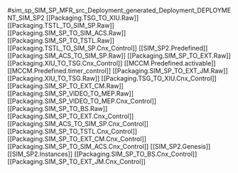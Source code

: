 #sim_sp_SIM_SP_MFR_src_Deployment_generated_Deployment_DEPLOYMENT_SIM_SP2
[[Packaging.TSG_TO_XIU.Raw]]
[[Packaging.TSTL_TO_SIM_SP.Raw]]
[[Packaging.SIM_SP_TO_SIM_ACS.Raw]]
[[Packaging.SIM_SP_TO_TSTL.Raw]]
[[Packaging.TSTL_TO_SIM_SP.Cnx_Control]]
[[SIM_SP2.Predefined]]
[[Packaging.SIM_ACS_TO_SIM_SP.Raw]]
[[Packaging.SIM_SP_TO_EXT.Raw]]
[[Packaging.XIU_TO_TSG.Cnx_Control]]
[[MCCM.Predefined.activable]]
[[MCCM.Predefined.timer_control]]
[[Packaging.SIM_SP_TO_EXT_JM.Raw]]
[[Packaging.XIU_TO_TSG.Raw]]
[[Packaging.TSG_TO_XIU.Cnx_Control]]
[[Packaging.SIM_SP_TO_EXT_CM.Raw]]
[[Packaging.SIM_SP_VIDEO_TO_MEP.Raw]]
[[Packaging.SIM_SP_VIDEO_TO_MEP.Cnx_Control]]
[[Packaging.SIM_SP_TO_BS.Raw]]
[[Packaging.SIM_SP_TO_EXT.Cnx_Control]]
[[Packaging.SIM_ACS_TO_SIM_SP.Cnx_Control]]
[[Packaging.SIM_SP_TO_TSTL.Cnx_Control]]
[[Packaging.SIM_SP_TO_EXT_CM.Cnx_Control]]
[[Packaging.SIM_SP_TO_SIM_ACS.Cnx_Control]]
[[SIM_SP2.Genesis]]
[[SIM_SP2.Instances]]
[[Packaging.SIM_SP_TO_BS.Cnx_Control]]
[[Packaging.SIM_SP_TO_EXT_JM.Cnx_Control]]
